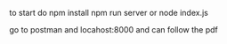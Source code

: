to start do 
npm install
npm run server or node index.js

go to postman and locahost:8000 and can follow the pdf  